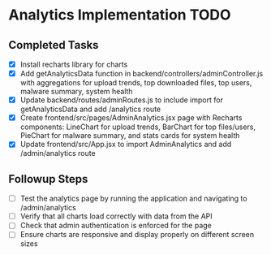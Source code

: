 # Analytics Implementation TODO

## Completed Tasks
- [x] Install recharts library for charts
- [x] Add getAnalyticsData function in backend/controllers/adminController.js with aggregations for upload trends, top downloaded files, top users, malware summary, system health
- [x] Update backend/routes/adminRoutes.js to include import for getAnalyticsData and add /analytics route
- [x] Create frontend/src/pages/AdminAnalytics.jsx page with Recharts components: LineChart for upload trends, BarChart for top files/users, PieChart for malware summary, and stats cards for system health
- [x] Update frontend/src/App.jsx to import AdminAnalytics and add /admin/analytics route

## Followup Steps
- [ ] Test the analytics page by running the application and navigating to /admin/analytics
- [ ] Verify that all charts load correctly with data from the API
- [ ] Check that admin authentication is enforced for the page
- [ ] Ensure charts are responsive and display properly on different screen sizes
